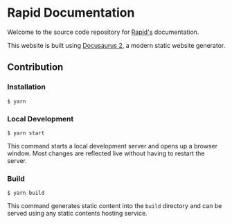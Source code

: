 # Rapid Documentation
Welcome to the source code repository for [Rapid's](https://rapidbuilder.tech) documentation.

This website is built using [Docusaurus 2](https://docusaurus.io/), a modern static website generator.

## Contribution

### Installation

```
$ yarn
```

### Local Development

```
$ yarn start
```

This command starts a local development server and opens up a browser window. Most changes are reflected live without having to restart the server.

### Build

```
$ yarn build
```

This command generates static content into the `build` directory and can be served using any static contents hosting service.


